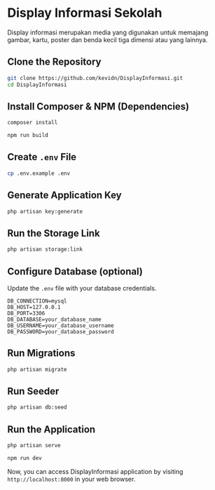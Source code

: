 # Display Informasi Sekolah 

Display informasi merupakan media yang digunakan untuk memajang gambar, kartu, poster dan benda kecil tiga dimensi atau yang lainnya. 


## Clone the Repository

```sh
git clone https://github.com/kevidn/DisplayInformasi.git
cd DisplayInformasi
```

## Install Composer & NPM (Dependencies)

```sh
composer install
```

```sh
npm run build
```

## Create `.env` File

```sh
cp .env.example .env
```

## Generate Application Key

```sh
php artisan key:generate
```

## Run the Storage Link

```sh
php artisan storage:link
```

## Configure Database (optional)

Update the `.env` file with your database credentials.

```env
DB_CONNECTION=mysql
DB_HOST=127.0.0.1
DB_PORT=3306
DB_DATABASE=your_database_name
DB_USERNAME=your_database_username
DB_PASSWORD=your_database_password
```

## Run Migrations

```sh
php artisan migrate
```

## Run Seeder

```sh
php artisan db:seed
```

## Run the Application

```sh
php artisan serve
```

```sh
npm run dev
```


Now, you can access DisplayInformasi application by visiting `http://localhost:8000` in your web browser.
